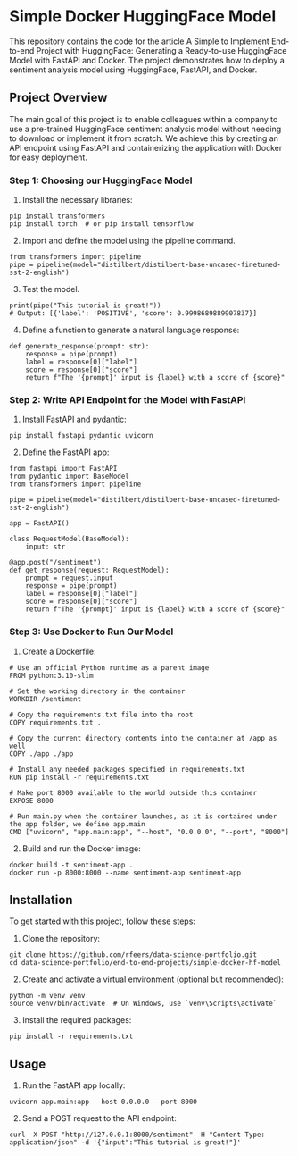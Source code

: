 # Simple Docker HuggingFace Model
This repository contains the code for the article A Simple to Implement End-to-end Project with HuggingFace: Generating a Ready-to-use HuggingFace Model with FastAPI and Docker. 
The project demonstrates how to deploy a sentiment analysis model using HuggingFace, FastAPI, and Docker.

## Project Overview
The main goal of this project is to enable colleagues within a company to use a pre-trained HuggingFace sentiment analysis model without needing to download or implement it from scratch. 
We achieve this by creating an API endpoint using FastAPI and containerizing the application with Docker for easy deployment.

### Step 1: Choosing our HuggingFace Model
1. Install the necessary libraries:
```
pip install transformers
pip install torch  # or pip install tensorflow
```

2. Import and define the model using the pipeline command.
```
from transformers import pipeline
pipe = pipeline(model="distilbert/distilbert-base-uncased-finetuned-sst-2-english")
```

3. Test the model.
```
print(pipe("This tutorial is great!"))
# Output: [{'label': 'POSITIVE', 'score': 0.9998689889907837}]
```

4. Define a function to generate a natural language response:
```
def generate_response(prompt: str):
    response = pipe(prompt)
    label = response[0]["label"]
    score = response[0]["score"]
    return f"The '{prompt}' input is {label} with a score of {score}"
```

### Step 2: Write API Endpoint for the Model with FastAPI
1. Install FastAPI and pydantic:
```
pip install fastapi pydantic uvicorn
```

2. Define the FastAPI app:
```
from fastapi import FastAPI
from pydantic import BaseModel
from transformers import pipeline

pipe = pipeline(model="distilbert/distilbert-base-uncased-finetuned-sst-2-english")

app = FastAPI()

class RequestModel(BaseModel):
    input: str

@app.post("/sentiment")
def get_response(request: RequestModel):
    prompt = request.input
    response = pipe(prompt)
    label = response[0]["label"]
    score = response[0]["score"]
    return f"The '{prompt}' input is {label} with a score of {score}"
```

### Step 3: Use Docker to Run Our Model
1. Create a Dockerfile:
```
# Use an official Python runtime as a parent image
FROM python:3.10-slim

# Set the working directory in the container
WORKDIR /sentiment

# Copy the requirements.txt file into the root
COPY requirements.txt .

# Copy the current directory contents into the container at /app as well
COPY ./app ./app

# Install any needed packages specified in requirements.txt
RUN pip install -r requirements.txt

# Make port 8000 available to the world outside this container
EXPOSE 8000

# Run main.py when the container launches, as it is contained under the app folder, we define app.main
CMD ["uvicorn", "app.main:app", "--host", "0.0.0.0", "--port", "8000"]
```

2. Build and run the Docker image:
```
docker build -t sentiment-app .
docker run -p 8000:8000 --name sentiment-app sentiment-app
```

## Installation
To get started with this project, follow these steps:
1. Clone the repository:
```
git clone https://github.com/rfeers/data-science-portfolio.git
cd data-science-portfolio/end-to-end-projects/simple-docker-hf-model

```

2. Create and activate a virtual environment (optional but recommended):
```
python -m venv venv
source venv/bin/activate  # On Windows, use `venv\Scripts\activate`
```

3. Install the required packages:
```
pip install -r requirements.txt
```

## Usage
1. Run the FastAPI app locally:
```
uvicorn app.main:app --host 0.0.0.0 --port 8000
```
2. Send a POST request to the API endpoint:
```
curl -X POST "http://127.0.0.1:8000/sentiment" -H "Content-Type: application/json" -d '{"input":"This tutorial is great!"}'
```
